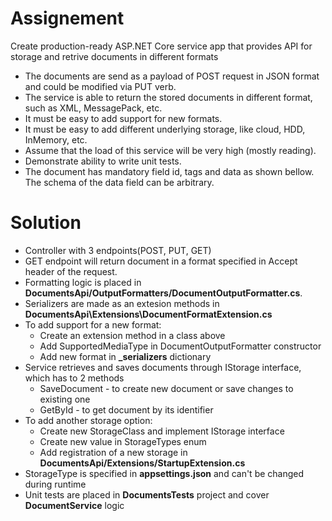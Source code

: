 ﻿
<h1>Assignement</h1>
Create production-ready ASP.NET Core service app that provides API for storage and retrive documents in different formats
<ul>
<li>The documents are send as a payload of POST request in JSON format and could be modified via PUT verb.</li>
<li>The service is able to return the stored documents in different format, such as XML, MessagePack, etc.</li>
<li>It must be easy to add support for new formats.</li>
<li>It must be easy to add different underlying storage, like cloud, HDD, InMemory, etc.</li>
<li>Assume that the load of this service will be very high (mostly reading).</li>
<li>Demonstrate ability to write unit tests.</li>
<li>The document has mandatory field id, tags and data as shown bellow. The schema of the data field can be arbitrary.</li>
</ul>

<h1>Solution</h1>
<ul>
<li>Controller with 3 endpoints(POST, PUT, GET)</li>
<li>GET endpoint will return document in a format specified in Accept header of the request.</li>
<li>Formatting logic is placed in <b>DocumentsApi/OutputFormatters/DocumentOutputFormatter.cs</b>. </li>
<li>Serializers are made as an extesion methods in <b>DocumentsApi\Extensions\DocumentFormatExtension.cs</b></li>
<li>To add support for a new format:
    <ul>
        <li>Create an extension method in a class above</li>
        <li>Add SupportedMediaType in DocumentOutputFormatter constructor</li>
        <li>Add new format in <b>_serializers</b> dictionary</li>
    </ul>
</li>
<li>Service retrieves and saves documents through IStorage interface, which has to 2 methods
    <ul>
        <li>SaveDocument - to create new document or save changes to existing one</li>
        <li>GetById - to get document by its identifier</li>
    </ul>
</li>
<li>To add another storage option:
    <ul>
        <li>Create new StorageClass and implement IStorage interface</li>
        <li>Create new value in StorageTypes enum</li>
        <li>Add registration of a new storage in <b>DocumentsApi/Extensions/StartupExtension.cs</b></li>
    </ul>
</li>
<li>StorageType is specified in <b>appsettings.json</b> and can't be changed during runtime</li>
<li>Unit tests are placed in <b>DocumentsTests</b> project and cover <b>DocumentService</b> logic</li>
</ul>